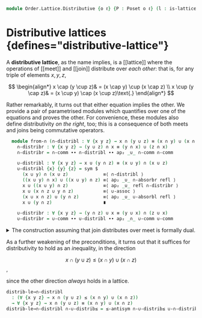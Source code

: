 <!--
```agda
open import Cat.Prelude

open import Data.Sum.Base

open import Order.Diagram.Join
open import Order.Diagram.Meet
open import Order.Lattice
open import Order.Base

import Order.Lattice.Reasoning as Lat
import Order.Reasoning as Pos
```
-->

```agda
module Order.Lattice.Distributive {o ℓ} {P : Poset o ℓ} (l : is-lattice P) where
```

<!--
```agda
open Pos P
open Lat l
```
-->

# Distributive lattices {defines="distributive-lattice"}

A **distributive lattice**, as the name implies, is a [[lattice]] where
the operations of [[meet]] and [[join]] distribute over _each other_:
that is, for any triple of elements $x, y, z$,

$$
\begin{align*}
x \cap (y \cup z)& = (x \cap y) \cup (x \cap z) \\
x \cup (y \cap z)& = (x \cup y) \cap (x \cup z)\text{.}
\end{align*}
$$

Rather remarkably, it turns out that either equation implies the other.
We provide a pair of parametrised modules which quantifies over one of
the equations and proves the other. For convenience, these modules also
define distributivity _on the right_, too; this is a consequence of both
meets and joins being commutative operators.

<!--
```agda
module Distributive where
```
-->

```agda
  module from-∩ (∩-distribl : ∀ {x y z} → x ∩ (y ∪ z) ≡ (x ∩ y) ∪ (x ∩ z)) where abstract
    ∩-distribr : ∀ {x y z} → (y ∪ z) ∩ x ≡ (y ∩ x) ∪ (z ∩ x)
    ∩-distribr = ∩-comm ∙∙ ∩-distribl ∙∙ ap₂ _∪_ ∩-comm ∩-comm

    ∪-distribl : ∀ {x y z} → x ∪ (y ∩ z) ≡ (x ∪ y) ∩ (x ∪ z)
    ∪-distribl {x} {y} {z} = sym $
      (x ∪ y) ∩ (x ∪ z)             ≡⟨ ∩-distribl ⟩
      ((x ∪ y) ∩ x) ∪ ((x ∪ y) ∩ z) ≡⟨ ap₂ _∪_ ∩-absorbr refl ⟩
      x ∪ ((x ∪ y) ∩ z)             ≡⟨ ap₂ _∪_ refl ∩-distribr ⟩
      x ∪ (x ∩ z ∪ y ∩ z)           ≡⟨ ∪-assoc ⟩
      (x ∪ x ∩ z) ∪ (y ∩ z)         ≡⟨ ap₂ _∪_ ∪-absorbl refl ⟩
      x ∪ (y ∩ z)                   ∎

    ∪-distribr : ∀ {x y z} → (y ∩ z) ∪ x ≡ (y ∪ x) ∩ (z ∪ x)
    ∪-distribr = ∪-comm ∙∙ ∪-distribl ∙∙ ap₂ _∩_ ∪-comm ∪-comm
```

<details>
<summary>The construction assuming that join distributes over meet is
formally dual.</summary>

```agda
  module from-∪ (∪-distribl : ∀ {x y z} → x ∪ (y ∩ z) ≡ (x ∪ y) ∩ (x ∪ z)) where abstract
    ∪-distribr : ∀ {x y z} → (y ∩ z) ∪ x ≡ (y ∪ x) ∩ (z ∪ x)
    ∪-distribr = ∪-comm ∙∙ ∪-distribl ∙∙ ap₂ _∩_ ∪-comm ∪-comm

    ∩-distribl : ∀ {x y z} → x ∩ (y ∪ z) ≡ (x ∩ y) ∪ (x ∩ z)
    ∩-distribl {x} {y} {z} = sym $
      (x ∩ y) ∪ (x ∩ z)             ≡⟨ ∪-distribl ⟩
      ((x ∩ y) ∪ x) ∩ ((x ∩ y) ∪ z) ≡⟨ ap₂ _∩_ ∪-absorbr refl ⟩
      x ∩ ((x ∩ y) ∪ z)             ≡⟨ ap₂ _∩_ refl ∪-distribr ⟩
      x ∩ (x ∪ z) ∩ (y ∪ z)         ≡⟨ ∩-assoc ⟩
      (x ∩ (x ∪ z)) ∩ (y ∪ z)       ≡⟨ ap₂ _∩_ ∩-absorbl refl ⟩
      x ∩ (y ∪ z)                   ∎

    ∩-distribr : ∀ {x y z} → (y ∪ z) ∩ x ≡ (y ∩ x) ∪ (z ∩ x)
    ∩-distribr = ∩-comm ∙∙ ∩-distribl ∙∙ ap₂ _∪_ ∩-comm ∩-comm
```

</details>

As a further weakening of the preconditions, it turns out that it
suffices for distributivity to hold as an *in*equality, in the direction

$$
x \cap (y \cup z) \le (x \cap y) \cup (x \cap z)
$$,

since the other direction _always_ holds in a lattice.

```agda
distrib-le→∩-distribl
  : (∀ {x y z} → x ∩ (y ∪ z) ≤ (x ∩ y) ∪ (x ∩ z))
  → ∀ {x y z} → x ∩ (y ∪ z) ≡ (x ∩ y) ∪ (x ∩ z)
distrib-le→∩-distribl ∩-∪-distrib≤ = ≤-antisym ∩-∪-distrib≤ ∪-∩-distribl-≤
```
